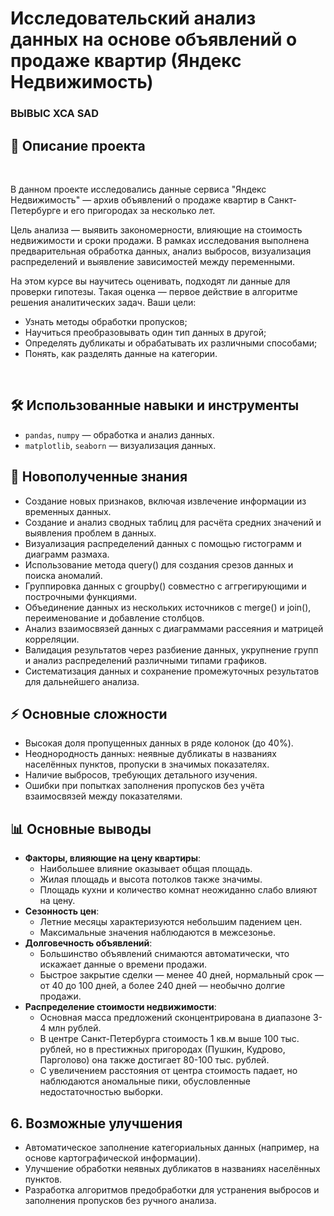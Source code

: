 # Исследовательский анализ данных на основе объявлений о продаже квартир (Яндекс Недвижимость)
### ВЫВЫС XCA SAD

## 📌 Описание проекта

<br>

В данном проекте исследовались данные сервиса "Яндекс Недвижимость" — архив объявлений о продаже квартир в Санкт-Петербурге и его пригородах за несколько лет.

Цель анализа — выявить закономерности, влияющие на стоимость недвижимости и сроки продажи. В рамках исследования выполнена предварительная обработка данных, анализ выбросов, визуализация распределений и выявление зависимостей между переменными.

На этом курсе вы научитесь оценивать, подходят ли данные для проверки гипотезы. Такая  оценка — первое действие в алгоритме решения аналитических задач. 
Ваши цели:
- Узнать методы обработки пропусков;
- Научиться преобразовывать один тип данных в другой;
- Определять дубликаты и обрабатывать их различными способами;
- Понять, как разделять данные на категории.

<br>

## 🛠 Использованные навыки и инструменты
- `pandas`, `numpy` — обработка и анализ данных.
- `matplotlib`, `seaborn` — визуализация данных.


## 🎯 Новополученные знания
- Создание новых признаков, включая извлечение информации из временных данных.
- Создание и анализ сводных таблиц для расчёта средних значений и выявления проблем в данных.
- Визуализация распределений данных с помощью гистограмм и диаграмм размаха.
- Использование метода query() для создания срезов данных и поиска аномалий.
- Группировка данных с groupby() совместно с аггрегирующими и построчными функциями.
- Объединение данных из нескольких источников с merge() и join(), переименование и добавление столбцов.
- Анализ взаимосвязей данных с диаграммами рассеяния и матрицей корреляции.
- Валидация результатов через разбиение данных, укрупнение групп и анализ распределений различными типами графиков.
- Систематизация данных и сохранение промежуточных результатов для дальнейшего анализа.


## ⚡ Основные сложности
- Высокая доля пропущенных данных в ряде колонок (до 40%).
- Неоднородность данных: неявные дубликаты в названиях населённых пунктов, пропуски в значимых показателях.
- Наличие выбросов, требующих детального изучения.
- Ошибки при попытках заполнения пропусков без учёта взаимосвязей между показателями.

## 📊 Основные выводы
- **Факторы, влияющие на цену квартиры**:
  - Наибольшее влияние оказывает общая площадь.
  - Жилая площадь и высота потолков также значимы.
  - Площадь кухни и количество комнат неожиданно слабо влияют на цену.
- **Сезонность цен**:
  - Летние месяцы характеризуются небольшим падением цен.
  - Максимальные значения наблюдаются в межсезонье.
- **Долговечность объявлений**:
  - Большинство объявлений снимаются автоматически, что искажает данные о времени продажи.
  - Быстрое закрытие сделки — менее 40 дней, нормальный срок — от 40 до 100 дней, а более 240 дней — необычно долгие продажи.
- **Распределение стоимости недвижимости**:
  - Основная масса предложений сконцентрирована в диапазоне 3-4 млн рублей.
  - В центре Санкт-Петербурга стоимость 1 кв.м выше 100 тыс. рублей, но в престижных пригородах (Пушкин, Кудрово, Парголово) она также достигает 80-100 тыс. рублей.
  - С увеличением расстояния от центра стоимость падает, но наблюдаются аномальные пики, обусловленные недостаточностью выборки.

## 6. Возможные улучшения
- Автоматическое заполнение категориальных данных (например, на основе картографической информации).
- Улучшение обработки неявных дубликатов в названиях населённых пунктов.
- Разработка алгоритмов предобработки для устранения выбросов и заполнения пропусков без ручного анализа.

